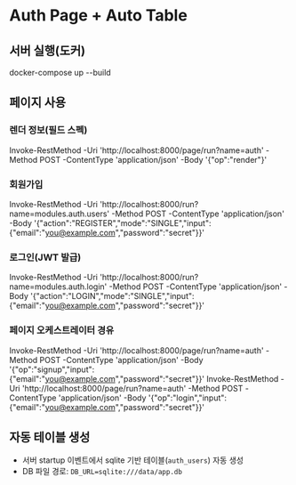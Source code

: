 
# Auth Page + Auto Table

## 서버 실행(도커)
docker-compose up --build

## 페이지 사용
### 렌더 정보(필드 스펙)
Invoke-RestMethod -Uri 'http://localhost:8000/page/run?name=auth' -Method POST -ContentType 'application/json' -Body '{"op":"render"}'

### 회원가입
Invoke-RestMethod -Uri 'http://localhost:8000/run?name=modules.auth.users' -Method POST -ContentType 'application/json' -Body '{"action":"REGISTER","mode":"SINGLE","input":{"email":"you@example.com","password":"secret"}}'

### 로그인(JWT 발급)
Invoke-RestMethod -Uri 'http://localhost:8000/run?name=modules.auth.login' -Method POST -ContentType 'application/json' -Body '{"action":"LOGIN","mode":"SINGLE","input":{"email":"you@example.com","password":"secret"}}'

### 페이지 오케스트레이터 경유
Invoke-RestMethod -Uri 'http://localhost:8000/page/run?name=auth' -Method POST -ContentType 'application/json' -Body '{"op":"signup","input":{"email":"you@example.com","password":"secret"}}'
Invoke-RestMethod -Uri 'http://localhost:8000/page/run?name=auth' -Method POST -ContentType 'application/json' -Body '{"op":"login","input":{"email":"you@example.com","password":"secret"}}'

## 자동 테이블 생성
- 서버 startup 이벤트에서 sqlite 기반 테이블(`auth_users`) 자동 생성
- DB 파일 경로: `DB_URL=sqlite:///data/app.db`
